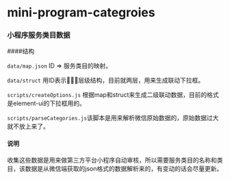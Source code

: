 # mini-program-categroies

### 小程序服务类目数据

####结构

`data/map.json`  ID => 服务类目的映射。

`data/struct`  用ID表示层级结构，目前就两层，用来生成联动下拉框。

`scripts/createOptions.js` 根据map和struct来生成二级联动数据，目前的格式是element-ui的下拉框用的。

`scripts/parseCategories.js`该脚本是用来解析微信原始数据的，原始数据过大就不放上来了。







#### 说明

收集这些数据是用来做第三方平台小程序自动审核，所以需要服务类目的名称和类目，该数据是从微信端获取的json格式的数据解析来的，有变动的话会尽量更新。













